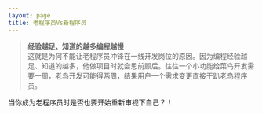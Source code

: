 ```yaml
---
layout: page
title: 老程序员Vs新程序员
---
```


> **经验越足、知道的越多编程越慢**<br />
> 这就是为何不能让老程序员冲锋在一线开发岗位的原因。因为编程经验越足、知道的越多，他做项目时就会思前顾后。往往一个小功能给菜鸟开发需要一周，老鸟开发可能得两周，结果用户一个需求变更直接干趴老鸟程序员。

当你成为老程序员时是否也要开始重新审视下自己？！